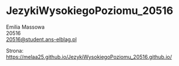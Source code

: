 # JezykiWysokiegoPoziomu_20516
Emilia Massowa <br />
20516<br />
20516@student.ans-elblag.pl


Strona: https://melaa25.github.io/JezykiWysokiegoPoziomu_20516.github.io/

